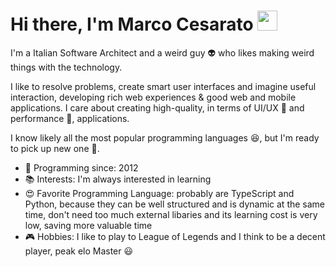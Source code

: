 # Hi there, I'm Marco Cesarato <img src="https://media.giphy.com/media/hvRJCLFzcasrR4ia7z/giphy.gif" width="32">

I'm a Italian Software Architect and a weird guy 👽 who likes making weird things with the technology.

I like to resolve problems, create smart user interfaces and imagine useful interaction, developing rich web experiences & good web and mobile applications.
I care about creating high-quality, in terms of UI/UX 🔭 and performance 🚀, applications.

I know likely all the most popular programming languages 😆, but I'm ready to pick up new one 🌱.

- 👶 Programming since: 2012
- 📚 Interests: I'm always interested in learning
- 😍 Favorite Programming Language: probably are TypeScript and Python, because they can be well structured and is dynamic at the same time, don't need too much external libaries and its learning cost is very low, saving more valuable time
- 🎮 Hobbies: I like to play to League of Legends and I think to be a decent player, peak elo Master 😃

<!--
**marcocesarato/marcocesarato** is a ✨ _special_ ✨ repository because its `README.md` (this file) appears on your GitHub profile.

Here are some ideas to get you started:

- 🔭 I’m currently working on ...
- 🌱 I’m currently learning ...
- 👯 I’m looking to collaborate on ...
- 🤔 I’m looking for help with ...
- 💬 Ask me about ...
- 📫 How to reach me: ...
- 😄 Pronouns: ...
- ⚡ Fun fact: ...
-->

